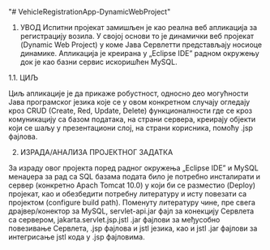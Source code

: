 "# VehicleRegistrationApp-DynamicWebProject" 


1.	УВОД 
Испитни пројекат замишљен је као реална веб апликација за регистрацију возила. У својој основи то је динамички веб пројекат (Dynamic Web Project) у коме Јава Сервлетти представљају носиоце динамике. Апликација је креирана у „Eclipse IDE” радном окружењу док је као базни сервис искоришћен MySQL. 

1.1.	 ЦИЉ 

Циљ апликације је да прикаже робустност, односно део могућности Јава програмског језика које се у овом конкретном случају огледају кроз CRUD (Create, Red, Update, Delete) функционалности где се кроз комуникацију са базом података, на страни сервера, креирају објекти који се шаљу у презентациони слој, на страни корисника, помоћу .jsp фајлова.


2.	ИЗРАДА/АНАЛИЗА ПРОЈЕКТНОГ ЗАДАТКА 

За израду овог пројекта поред радног окружења „Eclipse IDE” и MySQL менаџера за рад са SQL базама подата било је потребно инсталирати и сервер (конкретно Apach Tomcat 10.0) у који би се разместио (Deploy) пројекат, као и обезбедити потребну литературу и исту повезати са пројектом (configure build path). Поменуту литературу чине, пре свега драјвер/конектор за MySQL, servlet-api.jar фајл за конекцију Сервлета са сервером, jakarta.servlet.jsp.jstl .jar фајлови за међусобно повезивање Сервлета, .jsp фајлова и jstl језика, као и jstl .jar фајлови за интегрисање jstl кода у .jsp фајловима.
